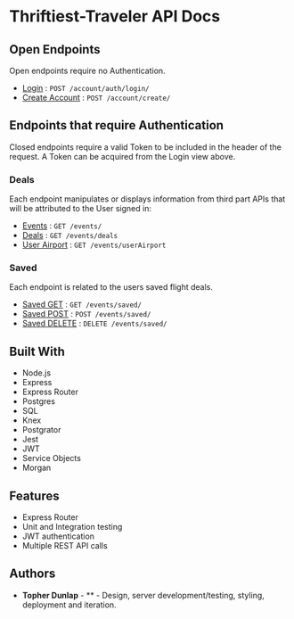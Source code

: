 
# Thriftiest-Traveler API Docs

## Open Endpoints
Open endpoints require no Authentication.

* [Login](login.md) : `POST /account/auth/login/`
* [Create Account](create.md) : `POST /account/create/`

## Endpoints that require Authentication
Closed endpoints require a valid Token to be included in the header of the
request. A Token can be acquired from the Login view above.

### Deals
Each endpoint manipulates or displays information from third part APIs that will be 
attributed to the User signed in:

* [Events](events.md) : `GET /events/`
* [Deals](deals.md) : `GET /events/deals`
* [User Airport](userAirport.md) : `GET /events/userAirport`

### Saved
Each endpoint is related to the users saved flight deals.
* [Saved GET](savedGet.md) : `GET /events/saved/`
* [Saved POST](savedPost.md) : `POST /events/saved/`
* [Saved DELETE](savedDelete.md) : `DELETE /events/saved/`

## Built With
* Node.js
* Express
* Express Router
* Postgres
* SQL
* Knex
* Postgrator
* Jest
* JWT
* Service Objects
* Morgan


## Features
* Express Router
* Unit and Integration testing
* JWT authentication
* Multiple REST API calls


## Authors
* **Topher Dunlap** - ** - Design, server development/testing, styling, deployment and iteration.

